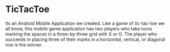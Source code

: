 # TicTacToe
Its an Android Mobile Application we created.
Like a game of tic-tac-toe we all know, this mobile game application has two players who take turns marking the spaces in a three-by-three grid with X or O. 
The player who succeeds in placing three of their marks in a horizontal, vertical, or diagonal row is the winner. 
